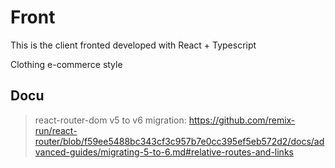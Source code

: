 # Front

This is the client fronted developed with React + Typescript

Clothing e-commerce style

## Docu

> react-router-dom v5 to v6 migration: https://github.com/remix-run/react-router/blob/f59ee5488bc343cf3c957b7e0cc395ef5eb572d2/docs/advanced-guides/migrating-5-to-6.md#relative-routes-and-links

